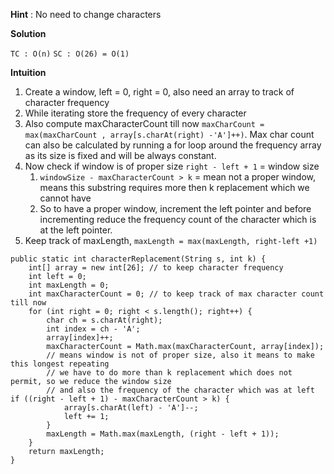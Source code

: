
**Hint** : No need to change characters

**Solution**

`TC : O(n)`
`SC : O(26) = O(1)`

**Intuition**
	

1. Create a window, left = 0, right = 0, also need an array to track of character frequency 
2.  While iterating store the frequency of every character
3. Also compute maxCharacterCount till now `maxCharCount = max(maxCharCount , array[s.charAt(right) -'A']++)`. Max char count can also be calculated by running a for loop around the frequency array as its size is fixed and will be always constant.
4. Now check if window is of proper size `right - left + 1` = window size
	1. `windowSize - maxCharacterCount > k` = mean not a proper window, means this substring requires more then k replacement which we cannot have
	2.  So to have a proper window, increment the left pointer and before incrementing reduce the frequency count of the character which is at the left pointer.
5. Keep track of maxLength, `maxLength = max(maxLength, right-left +1)`

```
public static int characterReplacement(String s, int k) {  
    int[] array = new int[26]; // to keep character frequency  
    int left = 0;  
    int maxLength = 0;  
    int maxCharacterCount = 0; // to keep track of max character count till now  
    for (int right = 0; right < s.length(); right++) {  
        char ch = s.charAt(right);  
        int index = ch - 'A';  
        array[index]++;  
        maxCharacterCount = Math.max(maxCharacterCount, array[index]);  
        // means window is not of proper size, also it means to make this longest repeating   
        // we have to do more than k replacement which does not permit, so we reduce the window size   
        // and also the frequency of the character which was at left   
if ((right - left + 1) - maxCharacterCount > k) {  
            array[s.charAt(left) - 'A']--;  
            left += 1;  
        }  
        maxLength = Math.max(maxLength, (right - left + 1));  
    }  
    return maxLength;  
}
```


